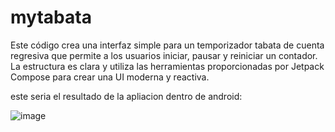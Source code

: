 # mytabata

Este código crea una interfaz simple para un temporizador tabata de cuenta regresiva que permite a los usuarios iniciar, pausar y reiniciar un contador. La estructura es clara y utiliza las herramientas proporcionadas por Jetpack Compose para crear una UI moderna y reactiva.


este seria el resultado de la apliacion dentro de android:


![image](https://github.com/user-attachments/assets/4b46a09a-f9b8-45e3-a061-4df8a0a808ac)
